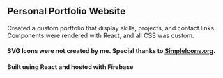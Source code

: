 ## Personal Portfolio Website

Created a custom portfolio that display skills, projects, and contact links. Components were rendered with React, and all CSS was custom.

#### SVG Icons were not created by me. Special thanks to [SimpleIcons.org](https://simpleicons.org/).

#### Built using React and hosted with Firebase